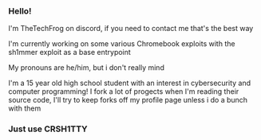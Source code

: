 ### Hello!

I'm TheTechFrog on discord, if you need to contact me that's the best way

I'm currently working on some various Chromebook exploits with the sh1mmer exploit as a base entrypoint

My pronouns are he/him, but i don't really mind

I'm a 15 year old high school student with an interest in cybersecurity and computer programming!
I fork a lot of progects when I'm reading their source code, I'll try to keep forks off my profile page unless i do a bunch with them

### Just use CRSH1TTY
